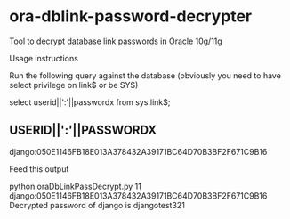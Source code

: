 ora-dblink-password-decrypter
=============================

Tool to decrypt database link passwords in Oracle 10g/11g

Usage instructions

Run the following query against the database (obviously you need to have select privilege on link$ or be SYS)

select userid||':'||passwordx from sys.link$;

USERID||':'||PASSWORDX
----------------------
django:050E1146FB18E013A378432A39171BC64D70B3BF2F671C9B16

Feed this output 

python oraDbLinkPassDecrypt.py 11 django:050E1146FB18E013A378432A39171BC64D70B3BF2F671C9B16
Decrypted password of django is djangotest321
